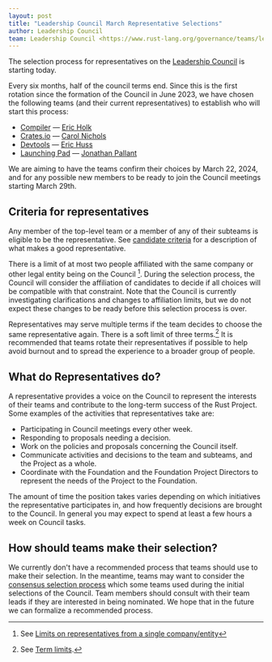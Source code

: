 ```yaml
---
layout: post
title: "Leadership Council March Representative Selections"
author: Leadership Council
team: Leadership Council <https://www.rust-lang.org/governance/teams/leadership-council>
---
```


The selection process for representatives on the [Leadership Council] is starting today.

Every six months, half of the council terms end.
Since this is the first rotation since the formation of the Council in June 2023, we have chosen the following teams (and their current representatives) to establish who will start this process:

* [Compiler] — [Eric Holk]
* [Crates.io] — [Carol Nichols]
* [Devtools] — [Eric Huss]
* [Launching Pad] — [Jonathan Pallant]

We are aiming to have the teams confirm their choices by March 22, 2024, and for any possible new members to be ready to join the Council meetings starting March 29th.

[Leadership Council]: https://www.rust-lang.org/governance/teams/leadership-council
[compiler]: https://www.rust-lang.org/governance/teams/compiler
[crates.io]: https://www.rust-lang.org/governance/teams/crates-io
[devtools]: https://www.rust-lang.org/governance/teams/dev-tools
[launching pad]: https://forge.rust-lang.org/governance/council.html#the-launching-pad-top-level-team
[Eric Holk]: https://github.com/eholk
[Carol Nichols]: https://github.com/carols10cents
[Eric Huss]: https://github.com/ehuss
[Jonathan Pallant]: https://github.com/jonathanpallant

## Criteria for representatives

Any member of the top-level team or a member of any of their subteams is eligible to be the representative.
See [candidate criteria] for a description of what makes a good representative.

[candidate criteria]: https://forge.rust-lang.org/governance/council.html#candidate-criteria

There is a limit of at most two people affiliated with the same company or other legal entity being on the Council [^affiliates].
During the selection process, the Council will consider the affiliation of candidates to decide if all choices will be compatible with that constraint.
Note that the Council is currently investigating clarifications and changes to affiliation limits, but we do not expect these changes to be ready before this selection process is over.

Representatives may serve multiple terms if the team decides to choose the same representative again.
There is a soft limit of three terms.[^limit]
It is recommended that teams rotate their representatives if possible to help avoid burnout and to spread the experience to a broader group of people.

[^affiliates]: See [Limits on representatives from a single company/entity](https://forge.rust-lang.org/governance/council.html#limits-on-representatives-from-a-single-companyentity)

[^limit]: See [Term limits](https://forge.rust-lang.org/governance/council.html#term-limits).

## What do Representatives do?

A representative provides a voice on the Council to represent the interests of their teams and contribute to the long-term success of the Rust Project.
Some examples of the activities that representatives take are:

* Participating in Council meetings every other week.
* Responding to proposals needing a decision.
* Work on the policies and proposals concerning the Council itself.
* Communicate activities and decisions to the team and subteams, and the Project as a whole.
* Coordinate with the Foundation and the Foundation Project Directors to represent the needs of the Project to the Foundation.

The amount of time the position takes varies depending on which initiatives the representative participates in, and how frequently decisions are brought to the Council.
In general you may expect to spend at least a few hours a week on Council tasks.

## How should teams make their selection?

We currently don't have a recommended process that teams should use to make their selection.
In the meantime, teams may want to consider the [consensus selection process] which some teams used during the initial selections of the Council.
Team members should consult with their team leads if they are interested in being nominated.
We hope that in the future we can formalize a recommended process.

[consensus selection process]: https://github.com/rust-lang/rfcs/pull/3392#issuecomment-1505697944
